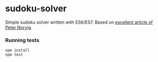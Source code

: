 # sudoku-solver

Simple sudoku solver written with ES6/ES7. Based on [excellent article of Peter Norvig](http://norvig.com/sudoku.html).

### Running tests

```
npm install
npm test
```
